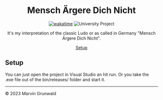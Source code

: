 
<div align="center">	

# Mensch Ärgere Dich Nicht
	
[![wakatime](https://wakatime.com/badge/user/fe1c7aae-3cff-469c-a058-a56a168a71dc/project/59cbe905-bc04-42af-bf91-b663e62092d6.svg)](https://wakatime.com/badge/user/fe1c7aae-3cff-469c-a058-a56a168a71dc/project/59cbe905-bc04-42af-bf91-b663e62092d6?style=for-the-badge) ![University Project](https://img.shields.io/badge/university-project-orange?style=for-the-badge)
	
It's my interpretation of the classic Ludo or as called in Germany "Mensch Ärgere Dich Nicht".
	
[Setup](#setup)
</div>

## Setup

You can just open the project in Visual Studio an hit run. Or you take the .exe file out of the bin/releases/ folder and start it.


---
&copy; 2023 Marvin Grunwald
